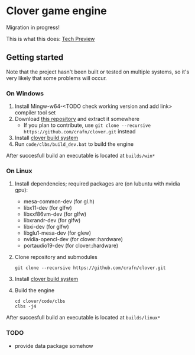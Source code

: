 # Clover game engine
Migration in progress!

This is what this does:
[Tech Preview](https://www.youtube.com/watch?v=-tum9KOXC2o)

## Getting started
Note that the project hasn't been built or tested on multiple systems, so it's very likely that some problems will occur.

### On Windows
1.  Install Mingw-w64-\<TODO check working version and add link\> compiler tool set
2.  Download [this repository](https://github.com/crafn/clover/archive/master.zip) and extract it somewhere
    - If you plan to contribute, use `git clone --recursive https://github.com/crafn/clover.git` instead
3.  Install [clover build system](http://github.com/crafn/clbs)
4.  Run `code/clbs/build_dev.bat` to build the engine

After succesfull build an executable is located at `builds/win*`

### On Linux
1.  Install dependencies; required packages are (on lubuntu with nvidia gpu):
    - mesa-common-dev (for gl.h)
    - libx11-dev (for glfw)
    - libxxf86vm-dev (for glfw)
    - libxrandr-dev (for glfw)
    - libxi-dev (for glfw)
    - libglu1-mesa-dev (for glew)
    - nvidia-opencl-dev (for clover::hardware)
    - portaudio19-dev (for clover::hardware)
2.  Clone repository and submodules

		git clone --recursive https://github.com/crafn/clover.git
3.  Install [clover build system](http://github.com/crafn/clbs)
4.  Build the engine

		cd clover/code/clbs
		clbs -j4

After succesfull build an executable is located at `builds/linux*`

### TODO
- provide data package somehow
